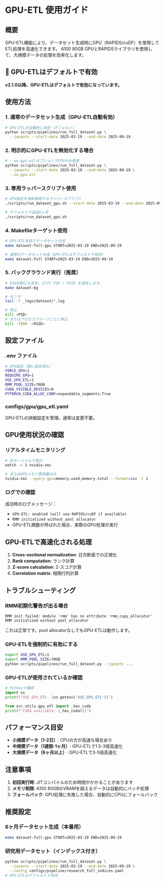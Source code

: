 # GPU-ETL 使用ガイド

## 概要
GPU-ETL機能により、データセット生成時にGPU（RAPIDS/cuDF）を使用してETL処理を高速化できます。
A100 80GB GPUとRAPIDSライブラリを使用して、大規模データの処理を効率化します。

## 🚀 GPU-ETLはデフォルトで有効

**v2.1.0以降、GPU-ETLはデフォルトで有効になっています。**

## 使用方法

### 1. 通常のデータセット生成（GPU-ETL自動有効）
```bash
# GPU-ETLが自動的に有効（デフォルト）
python scripts/pipelines/run_full_dataset.py \
  --jquants --start-date 2025-03-19 --end-date 2025-09-19
```

### 2. 明示的にGPU-ETLを無効化する場合
```bash
# --no-gpu-etlオプションでCPUのみ使用
python scripts/pipelines/run_full_dataset.py \
  --jquants --start-date 2025-03-19 --end-date 2025-09-19 \
  --no-gpu-etl
```

### 3. 専用ラッパースクリプト使用
```bash
# GPU設定を強制適用するラッパースクリプト
./scripts/run_dataset_gpu.sh --start-date 2025-03-19 --end-date 2025-09-19

# デフォルトで過去6ヶ月
./scripts/run_dataset_gpu.sh
```

### 4. Makefileターゲット使用
```bash
# GPU-ETL有効でデータセット生成
make dataset-full-gpu START=2025-03-19 END=2025-09-19

# 通常のデータセット生成（GPU-ETLはデフォルトで有効）
make dataset-full START=2025-03-19 END=2025-09-19
```

### 5. バックグラウンド実行（推奨）
```bash
# SSH切断にも安全。ログ/ PID / PGID を保存します。
make dataset-bg

# モニタ
tail -f _logs/dataset/*.log

# 停止
kill <PID>
# またはプロセスグループごとに停止
kill -TERM -<PGID>
```

## 設定ファイル

### .env ファイル
```bash
# GPU設定（既に設定済み）
FORCE_GPU=1
REQUIRE_GPU=1
USE_GPU_ETL=1
RMM_POOL_SIZE=70GB
CUDA_VISIBLE_DEVICES=0
PYTORCH_CUDA_ALLOC_CONF=expandable_segments:True
```

### configs/gpu/gpu_etl.yaml
GPU-ETLの詳細設定を管理。通常は変更不要。

## GPU使用状況の確認

### リアルタイムモニタリング
```bash
# 別ターミナルで実行
watch -n 1 nvidia-smi

# またはGPUメモリ使用量のみ
nvidia-smi --query-gpu=memory.used,memory.total --format=csv -l 1
```

### ログでの確認
成功時のログメッセージ：
- `GPU-ETL: enabled (will use RAPIDS/cuDF if available)`
- `RMM initialized without pool allocator`
- GPU-ETL関数が呼ばれた場合、実際のGPU処理が実行

## GPU-ETLで高速化される処理

1. **Cross-sectional normalization**: 日次断面での正規化
2. **Rank computation**: ランク計算
3. **Z-score calculation**: Z-スコア計算
4. **Correlation matrix**: 相関行列計算

## トラブルシューティング

### RMM初期化警告が出る場合
```
RMM init failed: module 'rmm' has no attribute 'rmm_cupy_allocator'
RMM initialized without pool allocator
```
これは正常です。pool allocatorなしでもGPU-ETLは動作します。

### GPU-ETLを強制的に有効にする
```bash
export USE_GPU_ETL=1
export RMM_POOL_SIZE=70GB
python scripts/pipelines/run_full_dataset.py --jquants ...
```

### GPU-ETLが使用されているか確認
```python
# Pythonで確認
import os
print(f"USE_GPU_ETL: {os.getenv('USE_GPU_ETL')}")

from src.utils.gpu_etl import _has_cuda
print(f"CUDA available: {_has_cuda()}")
```

## パフォーマンス目安

- **小規模データ（1-2日）**: CPUの方が高速な場合あり
- **中規模データ（1週間-1ヶ月）**: GPU-ETLで1.5-3倍高速化
- **大規模データ（6ヶ月以上）**: GPU-ETLで3-5倍高速化

## 注意事項

1. **初回実行時**: JITコンパイルのため時間がかかることがあります
2. **メモリ制限**: A100 80GBのVRAMを超えるデータは自動的にバッチ処理
3. **フォールバック**: GPU処理に失敗した場合、自動的にCPUにフォールバック

## 推奨設定

### 6ヶ月データセット生成（本番用）
```bash
make dataset-full-gpu START=2025-03-19 END=2025-09-19
```

### 研究用データセット（インデックス付き）
```bash
python scripts/pipelines/run_full_dataset.py \
  --jquants --start-date 2025-03-19 --end-date 2025-09-19 \
  --config configs/pipeline/research_full_indices.yaml
# GPU-ETLはデフォルトで有効
```
